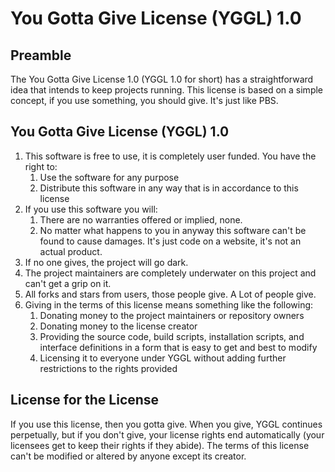 # You Gotta Give License (YGGL) 1.0

## Preamble

The You Gotta Give License 1.0 (YGGL 1.0 for short) has a straightforward idea that intends to keep projects running. This license is based on a simple concept, if you use something, you should give. It's just like PBS.


## You Gotta Give License (YGGL) 1.0

1. This software is free to use, it is completely user funded. You have the right to:
    1. Use the software for any purpose
    2. Distribute this software in any way that is in accordance to this license
3. If you use this software you will:
     1. There are no warranties offered or implied, none. 
     2. No matter what happens to you in anyway this software can't be found to cause damages. It's just code on a website, it's not an actual product.
4. If no one gives, the project will go dark. 
5. The project maintainers are completely underwater on this project and can't get a grip on it.
6. All forks and stars from users, those people give. A Lot of people give.
7. Giving in the terms of this license means something like the following:
    1. Donating money to the project maintainers or repository owners
    2. Donating money to the license creator
    2. Providing the source code, build scripts, installation scripts, and interface definitions in a form that is easy to get and best to modify
    3. Licensing it to everyone under YGGL without adding further restrictions to the rights provided

## License for the License
    
If you use this license, then you gotta give. When you give, YGGL continues perpetually, but if you don't give, your license rights end automatically (your licensees get to keep their rights if they abide). The terms of this license can't be modified or altered by anyone except its creator.